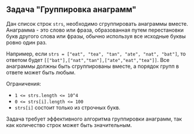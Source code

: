 ## Задача "Группировка анаграмм"

Дан список строк `strs`, необходимо сгруппировать анаграммы вместе. Анаграмма - это слово или фраза, образованная путем перестановки букв другого слова или фразы, обычно используя все исходные буквы ровно один раз.

Например, если `strs = ["eat", "tea", "tan", "ate", "nat", "bat"]`, то ответом будет `[["bat"],["nat","tan"],["ate","eat","tea"]]`. Все анаграммы должны быть сгруппированы вместе, а порядок групп в ответе может быть любым.

Ограничения:
- `1 <= strs.length <= 10^4`
- `0 <= strs[i].length <= 100`
- `strs[i]` состоит только из строчных букв.

Задача требует эффективного алгоритма группировки анаграмм, так как количество строк может быть значительным. 
